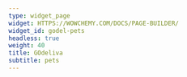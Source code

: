 ```yaml
---
type: widget_page
widget: HTTPS://WOWCHEMY.COM/DOCS/PAGE-BUILDER/
widget_id: godel-pets
headless: true
weight: 40
title: GOdeliva
subtitle: pets
---
```

